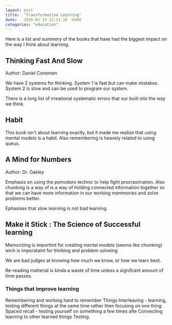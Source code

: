 ```yaml
---
layout: post
title:  "Transformative Learning"
date:   2016-05-19 22:21:16 -0400
categories: "education"  
---
```


Here is a list and summery of the books that have had the biggest impact on the way I think about learning.

## Thinking Fast And Slow ##

Author: Daniel Conemen

We have 2 systems for thinking. System 1 is fast but can make mistakes. System 2 is slow and can be used to program our system.

There is a long list of irreational systematic errors that our built into the way we think.


## Habit ##

This book isn't about learning exactly, but it made me realize that using mental models is a habit. Also remembering is heavely related to using queus.

## A Mind for Numbers ##
Author: Dr. Oakley

Emphasis on using the pomodoro technic to help fight procrastination. Also chunking is a way of is a way of holding connected information together so that we can have more information in our working memmories and solve problems better.

Ephasises that slow learning is not bad learning.

## Make it Stick : The Science of Successful learning ##

Memorizing is importiint for creating mental models (seems like chunking) wich is imporataint for thinking and problem solveing.

We are bad judges at knowing how much we know, or how we learn best.

Re-reading matterial is kinda a waste of time unless a signifcant amount of time passes.

### Things that improve learning ####

Remembering and working hard to remember Things
Interleaving - learning, testing different things at the same time rather then focusing on one thing.
Spaced recall - testing yourself on something a few times afte
Connecting learning to other learned things
Testing.
